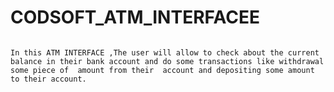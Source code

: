 # CODSOFT_ATM_INTERFACEE
                                                                                                                          In this ATM INTERFACE ,The user will allow to check about the current balance in their bank account and do some transactions like withdrawal some piece of  amount from their  account and depositing some amount to their account.
